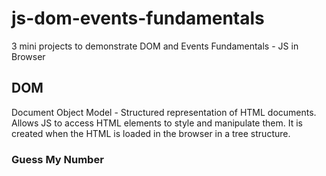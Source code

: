 # js-dom-events-fundamentals

3 mini projects to demonstrate DOM and Events Fundamentals - JS in Browser

## DOM

Document Object Model - Structured representation of HTML documents. Allows JS to access HTML elements to style and manipulate them.
It is created when the HTML is loaded in the browser in a tree structure.

### Guess My Number
